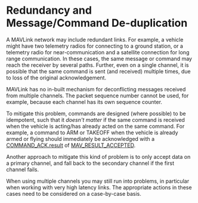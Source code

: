# Redundancy and Message/Command De-duplication

A MAVLink network may include redundant links.
For example, a vehicle might have two telemetry radios for connecting to a ground station, or a telemetry radio for near-communication and a satellite connection for long range communication.
In these cases, the same message or command may reach the receiver by several paths.
Further, even on a single channel, it is possible that the same command is sent (and received) multiple times, due to loss of the original acknowledgement.

MAVLink has no in-built mechanism for deconflicting messages received from multiple channels.
The packet sequence number cannot be used, for example, because each channel has its own sequence counter.

To mitigate this problem, commands are designed (where possible) to be idempotent, such that it _doesn't matter_ if the same command is received when the vehicle is acting/has already acted on the same command.
For example, a command to ARM or TAKEOFF when the vehicle is already armed or flying should immediately be acknowledged with a [COMMAND_ACK.result](../messages/common.md#COMMAND_ACK) of [MAV_RESULT_ACCEPTED](../messages/common.md#MAV_RESULT_ACCEPTED).

Another approach to mitigate this kind of problem is to only accept data on a primary channel, and fall back to the secondary channel if the first channel fails.

When using multiple channels you may still run into problems, in particular when working with very high latency links.
The appropriate actions in these cases need to be considered on a case-by-case basis.
